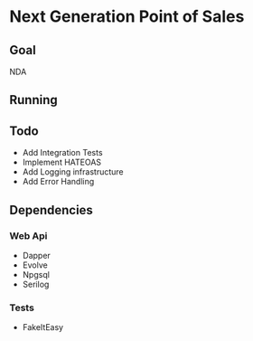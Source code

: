 # Next Generation Point of Sales

## Goal

NDA

## Running

## Todo

* Add Integration Tests
* Implement HATEOAS
* Add Logging infrastructure
* Add Error Handling

## Dependencies

### Web Api

* Dapper
* Evolve
* Npgsql
* Serilog

### Tests

* FakeItEasy



